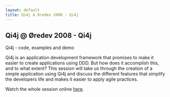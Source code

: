 ```yaml
---
layout: default
title: Qi4j & 0redev 2008 - Qi4j
---
```

## Qi4j @ Øredev 2008 - Qi4j

Qi4j - code, examples and demo

Qi4j is an application development framework that promises to make it easier to create applications using DDD. But how does it accomplish this, and to what extent? This session will take us through the creation of a simple application using Qi4j and discuss the different features that simplify the developers life and makes it easier to apply agile practices.

Watch the whole session online [here](http://archive.oredev.org/topmenu/video/java/rickardobergqi4j.4.5a2d30d411ee6ffd28880001122.html).
